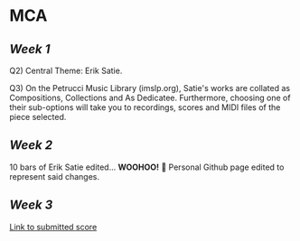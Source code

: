 # MCA

## *Week 1*

Q2) Central Theme: Erik Satie.

Q3) On the Petrucci Music Library (imslp.org), Satie's works are collated as Compositions, Collections and As Dedicatee. Furthermore, choosing one of their sub-options will take you to recordings, scores and MIDI files of the piece selected.

## *Week 2* 

10 bars of Erik Satie edited... **WOOHOO!** :tada: Personal Github page edited to represent said changes.

## *Week 3*

[Link to submitted score](verovio.html)
